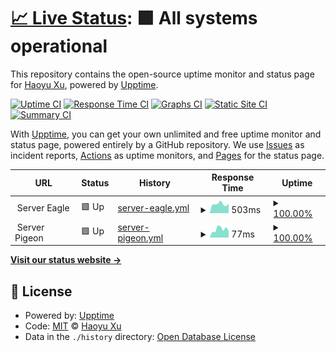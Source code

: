 # [📈 Live Status](https://status.xhy.ch): <!--live status--> **🟩 All systems operational**

This repository contains the open-source uptime monitor and status page for [Haoyu Xu](xhy.ch), powered by [Upptime](https://github.com/upptime/upptime).

[![Uptime CI](https://github.com/halyul/upptime/workflows/Uptime%20CI/badge.svg)](https://github.com/halyul/upptime/actions?query=workflow%3A%22Uptime+CI%22)
[![Response Time CI](https://github.com/halyul/upptime/workflows/Response%20Time%20CI/badge.svg)](https://github.com/halyul/upptime/actions?query=workflow%3A%22Response+Time+CI%22)
[![Graphs CI](https://github.com/halyul/upptime/workflows/Graphs%20CI/badge.svg)](https://github.com/halyul/upptime/actions?query=workflow%3A%22Graphs+CI%22)
[![Static Site CI](https://github.com/halyul/upptime/workflows/Static%20Site%20CI/badge.svg)](https://github.com/halyul/upptime/actions?query=workflow%3A%22Static+Site+CI%22)
[![Summary CI](https://github.com/halyul/upptime/workflows/Summary%20CI/badge.svg)](https://github.com/halyul/upptime/actions?query=workflow%3A%22Summary+CI%22)

With [Upptime](https://upptime.js.org), you can get your own unlimited and free uptime monitor and status page, powered entirely by a GitHub repository. We use [Issues](https://github.com/halyul/upptime/issues) as incident reports, [Actions](https://github.com/halyul/upptime/actions) as uptime monitors, and [Pages](https://status.xhy.ch) for the status page.

<!--start: status pages-->
<!-- This summary is generated by Upptime (https://github.com/upptime/upptime) -->
<!-- Do not edit this manually, your changes will be overwritten -->
<!-- prettier-ignore -->
| URL | Status | History | Response Time | Uptime |
| --- | ------ | ------- | ------------- | ------ |
| <img alt="" src="https://icons.duckduckgo.com/ip3/null.ico" height="13"> Server Eagle | 🟩 Up | [server-eagle.yml](https://github.com/Halyul/upptime/commits/HEAD/history/server-eagle.yml) | <details><summary><img alt="Response time graph" src="./graphs/server-eagle/response-time-week.png" height="20"> 503ms</summary><br><a href="https://status.xhy.ch/history/server-eagle"><img alt="Response time 403" src="https://img.shields.io/endpoint?url=https%3A%2F%2Fraw.githubusercontent.com%2FHalyul%2Fupptime%2FHEAD%2Fapi%2Fserver-eagle%2Fresponse-time.json"></a><br><a href="https://status.xhy.ch/history/server-eagle"><img alt="24-hour response time 521" src="https://img.shields.io/endpoint?url=https%3A%2F%2Fraw.githubusercontent.com%2FHalyul%2Fupptime%2FHEAD%2Fapi%2Fserver-eagle%2Fresponse-time-day.json"></a><br><a href="https://status.xhy.ch/history/server-eagle"><img alt="7-day response time 503" src="https://img.shields.io/endpoint?url=https%3A%2F%2Fraw.githubusercontent.com%2FHalyul%2Fupptime%2FHEAD%2Fapi%2Fserver-eagle%2Fresponse-time-week.json"></a><br><a href="https://status.xhy.ch/history/server-eagle"><img alt="30-day response time 444" src="https://img.shields.io/endpoint?url=https%3A%2F%2Fraw.githubusercontent.com%2FHalyul%2Fupptime%2FHEAD%2Fapi%2Fserver-eagle%2Fresponse-time-month.json"></a><br><a href="https://status.xhy.ch/history/server-eagle"><img alt="1-year response time 404" src="https://img.shields.io/endpoint?url=https%3A%2F%2Fraw.githubusercontent.com%2FHalyul%2Fupptime%2FHEAD%2Fapi%2Fserver-eagle%2Fresponse-time-year.json"></a></details> | <details><summary><a href="https://status.xhy.ch/history/server-eagle">100.00%</a></summary><a href="https://status.xhy.ch/history/server-eagle"><img alt="All-time uptime 99.95%" src="https://img.shields.io/endpoint?url=https%3A%2F%2Fraw.githubusercontent.com%2FHalyul%2Fupptime%2FHEAD%2Fapi%2Fserver-eagle%2Fuptime.json"></a><br><a href="https://status.xhy.ch/history/server-eagle"><img alt="24-hour uptime 100.00%" src="https://img.shields.io/endpoint?url=https%3A%2F%2Fraw.githubusercontent.com%2FHalyul%2Fupptime%2FHEAD%2Fapi%2Fserver-eagle%2Fuptime-day.json"></a><br><a href="https://status.xhy.ch/history/server-eagle"><img alt="7-day uptime 100.00%" src="https://img.shields.io/endpoint?url=https%3A%2F%2Fraw.githubusercontent.com%2FHalyul%2Fupptime%2FHEAD%2Fapi%2Fserver-eagle%2Fuptime-week.json"></a><br><a href="https://status.xhy.ch/history/server-eagle"><img alt="30-day uptime 100.00%" src="https://img.shields.io/endpoint?url=https%3A%2F%2Fraw.githubusercontent.com%2FHalyul%2Fupptime%2FHEAD%2Fapi%2Fserver-eagle%2Fuptime-month.json"></a><br><a href="https://status.xhy.ch/history/server-eagle"><img alt="1-year uptime 99.95%" src="https://img.shields.io/endpoint?url=https%3A%2F%2Fraw.githubusercontent.com%2FHalyul%2Fupptime%2FHEAD%2Fapi%2Fserver-eagle%2Fuptime-year.json"></a></details>
| <img alt="" src="https://icons.duckduckgo.com/ip3/null.ico" height="13"> Server Pigeon | 🟩 Up | [server-pigeon.yml](https://github.com/Halyul/upptime/commits/HEAD/history/server-pigeon.yml) | <details><summary><img alt="Response time graph" src="./graphs/server-pigeon/response-time-week.png" height="20"> 77ms</summary><br><a href="https://status.xhy.ch/history/server-pigeon"><img alt="Response time 167" src="https://img.shields.io/endpoint?url=https%3A%2F%2Fraw.githubusercontent.com%2FHalyul%2Fupptime%2FHEAD%2Fapi%2Fserver-pigeon%2Fresponse-time.json"></a><br><a href="https://status.xhy.ch/history/server-pigeon"><img alt="24-hour response time 59" src="https://img.shields.io/endpoint?url=https%3A%2F%2Fraw.githubusercontent.com%2FHalyul%2Fupptime%2FHEAD%2Fapi%2Fserver-pigeon%2Fresponse-time-day.json"></a><br><a href="https://status.xhy.ch/history/server-pigeon"><img alt="7-day response time 77" src="https://img.shields.io/endpoint?url=https%3A%2F%2Fraw.githubusercontent.com%2FHalyul%2Fupptime%2FHEAD%2Fapi%2Fserver-pigeon%2Fresponse-time-week.json"></a><br><a href="https://status.xhy.ch/history/server-pigeon"><img alt="30-day response time 79" src="https://img.shields.io/endpoint?url=https%3A%2F%2Fraw.githubusercontent.com%2FHalyul%2Fupptime%2FHEAD%2Fapi%2Fserver-pigeon%2Fresponse-time-month.json"></a><br><a href="https://status.xhy.ch/history/server-pigeon"><img alt="1-year response time 158" src="https://img.shields.io/endpoint?url=https%3A%2F%2Fraw.githubusercontent.com%2FHalyul%2Fupptime%2FHEAD%2Fapi%2Fserver-pigeon%2Fresponse-time-year.json"></a></details> | <details><summary><a href="https://status.xhy.ch/history/server-pigeon">100.00%</a></summary><a href="https://status.xhy.ch/history/server-pigeon"><img alt="All-time uptime 99.63%" src="https://img.shields.io/endpoint?url=https%3A%2F%2Fraw.githubusercontent.com%2FHalyul%2Fupptime%2FHEAD%2Fapi%2Fserver-pigeon%2Fuptime.json"></a><br><a href="https://status.xhy.ch/history/server-pigeon"><img alt="24-hour uptime 100.00%" src="https://img.shields.io/endpoint?url=https%3A%2F%2Fraw.githubusercontent.com%2FHalyul%2Fupptime%2FHEAD%2Fapi%2Fserver-pigeon%2Fuptime-day.json"></a><br><a href="https://status.xhy.ch/history/server-pigeon"><img alt="7-day uptime 100.00%" src="https://img.shields.io/endpoint?url=https%3A%2F%2Fraw.githubusercontent.com%2FHalyul%2Fupptime%2FHEAD%2Fapi%2Fserver-pigeon%2Fuptime-week.json"></a><br><a href="https://status.xhy.ch/history/server-pigeon"><img alt="30-day uptime 100.00%" src="https://img.shields.io/endpoint?url=https%3A%2F%2Fraw.githubusercontent.com%2FHalyul%2Fupptime%2FHEAD%2Fapi%2Fserver-pigeon%2Fuptime-month.json"></a><br><a href="https://status.xhy.ch/history/server-pigeon"><img alt="1-year uptime 99.83%" src="https://img.shields.io/endpoint?url=https%3A%2F%2Fraw.githubusercontent.com%2FHalyul%2Fupptime%2FHEAD%2Fapi%2Fserver-pigeon%2Fuptime-year.json"></a></details>

<!--end: status pages-->

[**Visit our status website →**](https://status.xhy.ch)

## 📄 License

- Powered by: [Upptime](https://github.com/upptime/upptime)
- Code: [MIT](./LICENSE) © [Haoyu Xu](xhy.ch)
- Data in the `./history` directory: [Open Database License](https://opendatacommons.org/licenses/odbl/1-0/)
